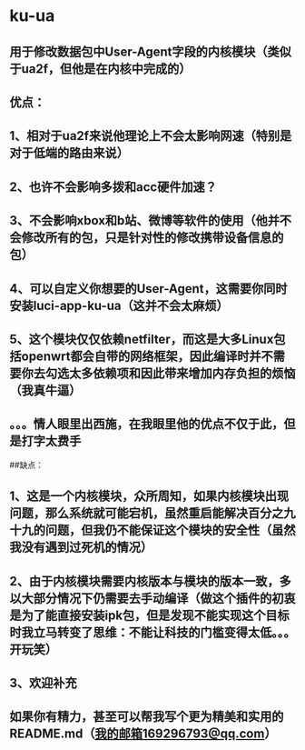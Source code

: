 # ku-ua
## 用于修改数据包中User-Agent字段的内核模块（类似于ua2f，但他是在内核中完成的）
## 优点：
##  1、相对于ua2f来说他理论上不会太影响网速（特别是对于低端的路由来说）
##  2、也许不会影响多拨和acc硬件加速？
##  3、不会影响xbox和b站、微博等软件的使用（他并不会修改所有的包，只是针对性的修改携带设备信息的包）
##  4、可以自定义你想要的User-Agent，这需要你同时安装luci-app-ku-ua（这并不会太麻烦）
##  5、这个模块仅仅依赖netfilter，而这是大多Linux包括openwrt都会自带的网络框架，因此编译时并不需要你去勾选太多依赖项和因此带来增加内存负担的烦恼（我真牛逼）
##  。。。情人眼里出西施，在我眼里他的优点不仅于此，但是打字太费手
##缺点：
##  1、这是一个内核模块，众所周知，如果内核模块出现问题，那么系统就可能宕机，虽然重启能解决百分之九十九的问题，但我仍不能保证这个模块的安全性（虽然我没有遇到过死机的情况）
##  2、由于内核模块需要内核版本与模块的版本一致，多以大部分情况下仍需要去手动编译（做这个插件的初衷是为了能直接安装ipk包，但是发现不能实现这个目标时我立马转变了思维：不能让科技的门槛变得太低。。。开玩笑）
##  3、欢迎补充
## 如果你有精力，甚至可以帮我写个更为精美和实用的README.md（我的邮箱169296793@qq.com）
